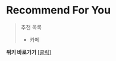 # Recommend For You
> 추천 목록
> - 카페

**위키 바로가기** [[클릭]](https://github.com/BeomSeogKim/recommend/wiki) 